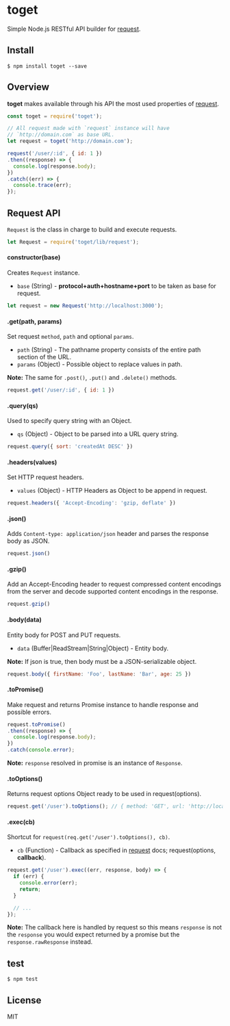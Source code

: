 # toget

Simple Node.js RESTful API builder for [request](https://github.com/request/request).

## Install

```
$ npm install toget --save
```

## Overview

**toget** makes available through his API the most used properties of [request](https://github.com/request/request).

```javascript
const toget = require('toget');

// All request made with `request` instance will have
// `http://domain.com` as base URL.
let request = toget('http://domain.com');

request('/user/:id', { id: 1 })
.then((response) => {
  console.log(response.body);
})
.catch((err) => {
  console.trace(err);
});
```

## Request API

`Request` is the class in charge to build and execute requests.

```javascript
let Request = require('toget/lib/request');
```

#### constructor(base)

Creates `Request` instance.

+ `base` (String) - **protocol+auth+hostname+port** to be taken as base for request.

```javascript
let request = new Request('http://localhost:3000');
```

#### .get(path, params)

Set request `method`, `path` and optional `params`.

+ `path` (String) - The pathname property consists of the entire path section of the URL.
+ `params` (Object) - Possible object to replace values in path.

**Note:** The same for `.post()`, `.put()` and `.delete()` methods.

```javascript
request.get('/user/:id', { id: 1 })
```

#### .query(qs)

Used to specify query string with an Object.

+ `qs` (Object) - Object to be parsed into a URL query string.

```javascript
request.query({ sort: 'createdAt DESC' })
```

#### .headers(values)

Set HTTP request headers.

+ `values` (Object) - HTTP Headers as Object to be append in request.

```javascript
request.headers({ 'Accept-Encoding': 'gzip, deflate' })
```

#### .json()

Adds `Content-type: application/json` header and parses the response body as JSON.

```javascript
request.json()
```

#### .gzip()

Add an Accept-Encoding header to request compressed content encodings from the
server and decode supported content encodings in the response.

```javascript
request.gzip()
```

#### .body(data)

Entity body for POST and PUT requests.

+ `data` (Buffer|ReadStream|String|Object) - Entity body.

**Note:** If json is true, then body must be a JSON-serializable object.

```javascript
request.body({ firstName: 'Foo', lastName: 'Bar', age: 25 })
```

#### .toPromise()

Make request and returns Promise instance to handle response and possible errors.

```javascript
request.toPromise()
.then((response) => {
  console.log(response.body);
})
.catch(console.error);
```

**Note:** `response` resolved in promise is an instance of `Response`.

#### .toOptions()

Returns request options Object ready to be used in request(options).

```javascript
request.get('/user').toOptions(); // { method: 'GET', url: 'http://localhost:3000/user' }
```

#### .exec(cb)

Shortcut for `request(req.get('/user').toOptions(), cb)`.

+ `cb` (Function) - Callback as specified in [request](https://github.com/request/request) docs; request(options, **callback**).

```javascript
request.get('/user').exec((err, response, body) => {
  if (err) {
    console.error(err);
    return;
  }

  // ...
});
```

**Note:** The callback here is handled by request so this means `response` is
not the `response` you would expect returned by a promise but the
`response.rawResponse` instead.

## test

```
$ npm test
```

## License

MIT
